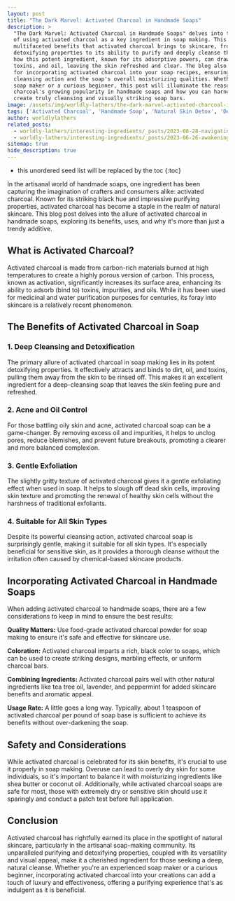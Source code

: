 ```yaml
---
layout: post
title: "The Dark Marvel: Activated Charcoal in Handmade Soaps"
description: >
  "The Dark Marvel: Activated Charcoal in Handmade Soaps" delves into the intriguing world
  of using activated charcoal as a key ingredient in soap making. This post explores the
  multifaceted benefits that activated charcoal brings to skincare, from its profound
  detoxifying properties to its ability to purify and deeply cleanse the skin. We unravel
  how this potent ingredient, known for its adsorptive powers, can draw out impurities,
  toxins, and oil, leaving the skin refreshed and clear. The blog also offers practical tips
  for incorporating activated charcoal into your soap recipes, ensuring a balance between its
  cleansing action and the soap's overall moisturizing qualities. Whether you're a seasoned
  soap maker or a curious beginner, this post will illuminate the reasons behind activated
  charcoal's growing popularity in handmade soaps and how you can harness its benefits to
  create truly cleansing and visually striking soap bars.
image: /assets/img/worldly-lathers/the-dark-marvel-activated-charcoal-in-handmade-soaps.jpg
tags: ['Activated Charcoal', 'Handmade Soap', 'Natural Skin Detox', 'Deep Cleansing Soap', 'Exfoliating Soap']
author: worldlylathers
related_posts:
  - worldly-lathers/interesting-ingredients/_posts/2023-08-28-navigating-the-palm-oil-debate-a-closer-look-at-its-role-in-handmade-soaps.md
  - worldly-lathers/interesting-ingredients/_posts/2023-06-26-awakening-your-skin-the-benefits-of-coffee-grounds-in-homemade-soap.md
sitemap: true
hide_description: true
---
```


* this unordered seed list will be replaced by the toc
{:toc}

In the artisanal world of handmade soaps, one ingredient has been capturing the imagination
of crafters and consumers alike: activated charcoal. Known for its striking black hue and
impressive purifying properties, activated charcoal has become a staple in the realm of
natural skincare. This blog post delves into the allure of activated charcoal in handmade
soaps, exploring its benefits, uses, and why it's more than just a trendy additive.

## What is Activated Charcoal?

Activated charcoal is made from carbon-rich materials burned at high temperatures to create a
highly porous version of carbon. This process, known as activation, significantly increases
its surface area, enhancing its ability to adsorb (bind to) toxins, impurities, and oils.
While it has been used for medicinal and water purification purposes for centuries, its foray
into skincare is a relatively recent phenomenon.

## The Benefits of Activated Charcoal in Soap

### 1. Deep Cleansing and Detoxification

The primary allure of activated charcoal in soap making lies in its potent detoxifying
properties. It effectively attracts and binds to dirt, oil, and toxins, pulling them away
from the skin to be rinsed off. This makes it an excellent ingredient for a deep-cleansing
soap that leaves the skin feeling pure and refreshed.

### 2. Acne and Oil Control

For those battling oily skin and acne, activated charcoal soap can be a game-changer. By
removing excess oil and impurities, it helps to unclog pores, reduce blemishes, and prevent
future breakouts, promoting a clearer and more balanced complexion.

### 3. Gentle Exfoliation

The slightly gritty texture of activated charcoal gives it a gentle exfoliating effect when
used in soap. It helps to slough off dead skin cells, improving skin texture and promoting
the renewal of healthy skin cells without the harshness of traditional exfoliants.

### 4. Suitable for All Skin Types

Despite its powerful cleansing action, activated charcoal soap is surprisingly gentle, making
it suitable for all skin types. It's especially beneficial for sensitive skin, as it provides
a thorough cleanse without the irritation often caused by chemical-based skincare products.

## Incorporating Activated Charcoal in Handmade Soaps
When adding activated charcoal to handmade soaps, there are a few considerations to keep in
mind to ensure the best results:

**Quality Matters:** Use food-grade activated charcoal powder for soap making to ensure it's
safe and effective for skincare use.

**Coloration:** Activated charcoal imparts a rich, black color to soaps, which can be used to
create striking designs, marbling effects, or uniform charcoal bars.

**Combining Ingredients:** Activated charcoal pairs well with other natural ingredients like
tea tree oil, lavender, and peppermint for added skincare benefits and aromatic appeal.

**Usage Rate:** A little goes a long way. Typically, about 1 teaspoon of activated charcoal
per pound of soap base is sufficient to achieve its benefits without over-darkening the soap.

## Safety and Considerations

While activated charcoal is celebrated for its skin benefits, it's crucial to use it properly
in soap making. Overuse can lead to overly dry skin for some individuals, so it's important
to balance it with moisturizing ingredients like shea butter or coconut oil. Additionally,
while activated charcoal soaps are safe for most, those with extremely dry or sensitive skin
should use it sparingly and conduct a patch test before full application.

## Conclusion

Activated charcoal has rightfully earned its place in the spotlight of natural skincare,
particularly in the artisanal soap-making community. Its unparalleled purifying and
detoxifying properties, coupled with its versatility and visual appeal, make it a cherished
ingredient for those seeking a deep, natural cleanse. Whether you're an experienced soap
maker or a curious beginner, incorporating activated charcoal into your creations can add a
touch of luxury and effectiveness, offering a purifying experience that's as indulgent as it
is beneficial.